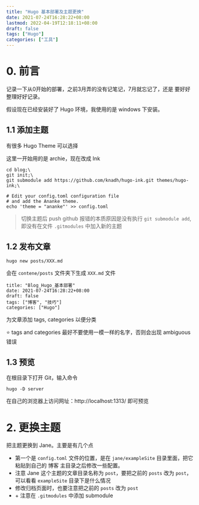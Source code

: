 ```yaml
---
title: "Hugo 基本部署及主题更换"
date: 2021-07-24T16:28:22+08:00
lastmod: 2022-04-19T12:18:11+08:00
draft: false
tags: ["Hugo"]
categories: ["工具"]
---
```


# 0. 前言

记录一下从0开始的部署，之前3月弄的没有记笔记，7月就忘记了，还是 要好好整理好好记录。

假设现在已经安装好了 Hugo 环境，我使用的是 windows 下安装。

## 1.1 添加主题

有很多 Hugo Theme 可以选择

这里一开始用的是 archie，现在改成 Ink

```
cd blog;\
git init;\
git submodule add https://github.com/knadh/hugo-ink.git themes/hugo-ink;\

# Edit your config.toml configuration file
# and add the Ananke theme.
echo 'theme = "ananke"' >> config.toml
```

> 切换主题后 push github 报错的本质原因是没有执行 `git submodule add`, 即没有在文件 `.gitmodules` 中加入新的主题

## 1.2 发布文章

```hugo
hugo new posts/XXX.md
```

会在 `contene/posts` 文件夹下生成 `XXX.md` 文件

```
title: "Blog_Hugo_基本部署"
date: 2021-07-24T16:28:22+08:00
draft: false
tags: ["博客", "技巧"]
categories: ["Hugo"]
```

为文章添加 tags, categories 以便分类

:star: tags and categories 最好不要使用一模一样的名字，否则会出现 ambiguous 错误

## 1.3 预览

在根目录下打开 Git，输入命令

```
hugo -D server
```

在自己的浏览器上访问网址：http://localhost:1313/ 即可预览

# 2. 更换主题

把主题更换到 Jane。主要是有几个点

+ 第一个是 `config.toml` 文件的位置，是在 `jane/exampleSite` 目录里面，把它粘贴到自己的 博客 主目录之后修改一些配置。
+ 注意 Jane 这个主题的文章目录名称为 `post`，要把之前的 `posts` 改为 `post`，可以看看 `exampleSite` 目录下是什么情况
+ 修改归档页面时，也要注意把之前的 `posts` 改为 `post`
+ \+ 注意在 `.gitmodules` 中添加  submodule 

